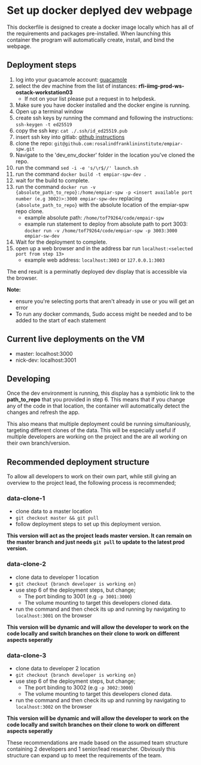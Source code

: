 # Set up docker deplyed dev webpage # 
This dockerfile is designed to create a docker image locally which has all of the requirements and packages pre-installed. When launching this container the program will automatically create, install, and bind the webpage.

## Deployment steps ## 
1. log into your guacamole account: [guacamole](https://guacamole.rfi.ac.uk/#/)
2. select the dev machine from the list of instances: **rfi-iimg-prod-ws-ostack-workstation03**
    - If not on your list please put a request in to helpdesk.
3. Make sure you have docker installed and the docker engine is running. 
4. Open up a terminal window
5. create ssh keys by running the command and following the instructions: `ssh-keygen -t ed25519`
6. copy the ssh key: `cat ./.ssh/id_ed25519.pub`
7. insert ssh key into gitlab: [github instructions](https://docs.github.com/en/authentication/connecting-to-github-with-ssh/adding-a-new-ssh-key-to-your-github-account)
8. clone the repo: `git@github.com:rosalindfranklininstitute/empiar-spw.git` 
9. Navigate to the 'dev_env_docker' folder in the location you've cloned the repo.
10. run the command `sed -i -e 's/\r$//' launch.sh`
11. run the command `docker build -t empiar-spw-dev .`
12. wait for the build to complete.
13. run the command `docker run -v {absolute_path_to_repo}:/home/empiar-spw -p <insert available port number (e.g 3002)>:3000 empiar-spw-dev` replacing `{absolute_path_to_repo}` with the absolute location of the empiar-spw repo clone.
    - example absolute path: `/home/tof79264/code/empair-spw`
    - example run statement to deploy from absolute path to port 3003: `docker run -v /home/tof79264/code/empiar-spw -p 3003:3000 empiar-sw-dev`
14. Wait for the deployment to complete.
15. open up a web browser and in the address bar run `localhost:<selected port from step 13>`
    - example web address: `localhost:3003` or `127.0.0.1:3003`

The end result is a perminatly deployed dev display that is accessible via the browser.

**Note:**
- ensure you're selecting ports that aren't already in use or you will get an error
- To run any docker commands, Sudo access might be needed and to be added to the start of each statement

## Current live deployments on the VM ##
- master: localhost:3000
- nick-dev: localhost:3001

## Developing ##
Once the dev environment is running, this display has a symbiotic link to the **path_to_repo** that you provided in step 6. This means that if you change any of the code in that location, the container will automatically detect the changes and refresh the app. 

This also means that multiple deployment could be running simultaniously, targeting different clones of the data. This will be especially useful if multiple developers are working on the project and the are all working on their own branch/version.


## Recommended deployment structure ##
To allow all developers to work on their own part, while still giving an overview to the project lead, the following process is recommended;

### data-clone-1 ###
- clone data to a master location
- `git checkout master && git pull`
- follow deployment steps to set up this deployment version.


**This version will act as the project leads master version. It can remain on the master branch and just needs `git pull` to update to the latest prod version.**

### data-clone-2 ###
- clone data to developer 1 location
- `git checkout {branch developer is working on}`
- use step 6 of the deployment steps, but change;
    - The port binding to 3001 (e.g `-p 3001:3000`)
    - The volume mounting to target this developers cloned data.
- run the command and then check its up and running by navigating to `localhost:3001` on the browser

**This version will be dynamic and will allow the developer to work on the code locally and switch branches on their clone to work on different aspects seperatly**

### data-clone-3 ###
- clone data to developer 2 location
- `git checkout {branch developer is working on}`
- use step 6 of the deployment steps, but change;
    - The port binding to 3002 (e.g `-p 3002:3000`)
    - The volume mounting to target this developers cloned data.
- run the command and then check its up and running by navigating to `localhost:3002` on the browser

**This version will be dynamic and will allow the developer to work on the code locally and switch branches on their clone to work on different aspects seperatly**

These recommendations are made based on the assumed team structure containing 2 developers and 1 senior/lead researcher. Obviously this structure can expand up to meet the requirements of the team.